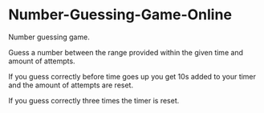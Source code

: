 ﻿# Number-Guessing-Game-Online
Number guessing game.


Guess a number between the range provided within the given time and amount of attempts.


If you guess correctly before time goes up you get 10s added to your timer and the amount of attempts are reset.


If you guess correctly three times the timer is reset.
